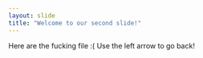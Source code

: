 ```yaml
---
layout: slide
title: "Welcome to our second slide!"
---
```

Here are the fucking file :(
Use the left arrow to go back!
